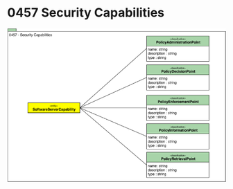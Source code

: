 <!-- SPDX-License-Identifier: CC-BY-4.0 -->
<!-- Copyright Contributors to the ODPi Egeria project. -->

# 0457 Security Capabilities

![UML](0457-Security-Capabilities.png)